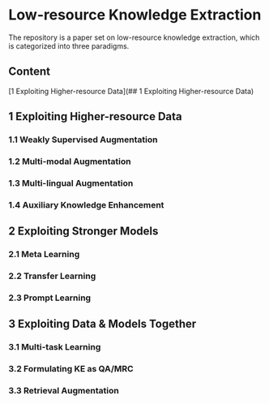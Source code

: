 # Low-resource Knowledge Extraction 

The repository is a paper set on low-resource knowledge extraction, which is categorized into three paradigms. 

## Content

[1 Exploiting Higher-resource Data](## 1 Exploiting Higher-resource Data)


## 1 Exploiting Higher-resource Data

### 1.1 Weakly Supervised Augmentation



### 1.2 Multi-modal Augmentation



### 1.3 Multi-lingual Augmentation



### 1.4 Auxiliary Knowledge Enhancement





## 2 Exploiting Stronger Models

### 2.1 Meta Learning




### 2.2 Transfer Learning



### 2.3 Prompt Learning




## 3 Exploiting Data & Models Together

### 3.1 Multi-task Learning


### 3.2 Formulating KE as QA/MRC


### 3.3 Retrieval Augmentation

